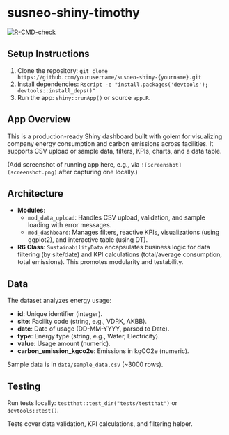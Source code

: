 # susneo-shiny-timothy

[![R-CMD-check](https://github.com/yourusername/susneo-shiny-{yourname}/workflows/R-CMD-check/badge.svg)](https://github.com/yourusername/susneo-shiny-{yourname}/actions)

## Setup Instructions
1. Clone the repository: `git clone https://github.com/yourusername/susneo-shiny-{yourname}.git`
2. Install dependencies: `Rscript -e "install.packages('devtools'); devtools::install_deps()"`
3. Run the app: `shiny::runApp()` or source `app.R`.

## App Overview
This is a production-ready Shiny dashboard built with golem for visualizing company energy consumption and carbon emissions across facilities. It supports CSV upload or sample data, filters, KPIs, charts, and a data table.

(Add screenshot of running app here, e.g., via `![Screenshot](screenshot.png)` after capturing one locally.)

## Architecture
- **Modules**: 
  - `mod_data_upload`: Handles CSV upload, validation, and sample loading with error messages.
  - `mod_dashboard`: Manages filters, reactive KPIs, visualizations (using ggplot2), and interactive table (using DT).
- **R6 Class**: `SustainabilityData` encapsulates business logic for data filtering (by site/date) and KPI calculations (total/average consumption, total emissions). This promotes modularity and testability.

## Data
The dataset analyzes energy usage:
- **id**: Unique identifier (integer).
- **site**: Facility code (string, e.g., VDRK, AKBB).
- **date**: Date of usage (DD-MM-YYYY, parsed to Date).
- **type**: Energy type (string, e.g., Water, Electricity).
- **value**: Usage amount (numeric).
- **carbon_emission_kgco2e**: Emissions in kgCO2e (numeric).

Sample data is in `data/sample_data.csv` (~3000 rows).

## Testing
Run tests locally: `testthat::test_dir("tests/testthat")` or `devtools::test()`.

Tests cover data validation, KPI calculations, and filtering helper.